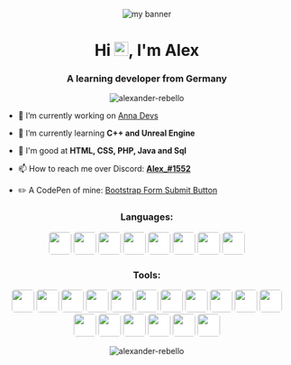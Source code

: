 <p align="center">
    <img src="https://user-images.githubusercontent.com/58736024/169617290-07e66f96-3731-4983-9457-f395dec0c986.png" alt="my banner">
</p>
<h1 align="center">Hi <img src="https://media.giphy.com/media/hvRJCLFzcasrR4ia7z/giphy.gif" width="25px">, I'm Alex</h1>
<h3 align="center">A learning developer from Germany</h3>
<p align="center"> <img src="https://komarev.com/ghpvc/?username=alexander-rebello&label=Profile%20Views&color=blue&style=for-the-badge" alt="alexander-rebello" /></p>

- 🔭 I’m currently working on [Anna Devs](https://github.com/anna-devs)

- 🌱 I’m currently learning **C++ and Unreal Engine**

- 💬 I'm good at **HTML, CSS, PHP, Java and Sql**

- 📫 How to reach me over Discord: **[Alex\_#1552](https://discord.com/users/652141098650697729)**

- ✏️ A CodePen of mine: [Bootstrap Form Submit Button](https://codepen.io/alexander_r/full/vYayYzZ)

</p>
<h3 align="center">Languages:</h3>
<p align="center">
    <img width="40px" style="background-color: #fff; border-radius: 5px;" src="https://cdn.jsdelivr.net/gh/devicons/devicon/icons/css3/css3-original.svg" />
    <img width="40px" style="background-color: #fff; border-radius: 5px;" src="https://cdn.jsdelivr.net/gh/devicons/devicon/icons/html5/html5-original.svg" />
    <img width="40px" style="background-color: #fff; border-radius: 5px;" src="https://cdn.jsdelivr.net/gh/devicons/devicon/icons/java/java-original.svg" />
    <img width="40px" style="background-color: #fff; border-radius: 5px;" src="https://cdn.jsdelivr.net/gh/devicons/devicon/icons/javascript/javascript-original.svg" />
    <img width="40px" style="background-color: #fff; border-radius: 5px;" src="https://cdn.jsdelivr.net/gh/devicons/devicon/icons/php/php-original.svg" />
    <img width="40px" style="background-color: #fff; border-radius: 5px;" src="https://cdn.jsdelivr.net/gh/devicons/devicon/icons/python/python-original.svg" />
    <img width="40px" style="background-color: #fff; border-radius: 5px;" src="https://cdn.jsdelivr.net/gh/devicons/devicon/icons/sass/sass-original.svg" />
    <img width="40px" style="background-color: #fff; border-radius: 5px;" src="https://user-images.githubusercontent.com/58736024/231146037-e1e7ae98-c1b5-4e7d-a59a-a10121d25175.svg" />
</p>

<h3 align="center">Tools:</h3>
<p align="center">
    <img width="40px" style="background-color: #fff; border-radius: 5px;" src="https://cdn.jsdelivr.net/gh/devicons/devicon/icons/androidstudio/androidstudio-original.svg" />
    <img width="40px" style="background-color: #fff; border-radius: 5px;" src="https://cdn.jsdelivr.net/gh/devicons/devicon/icons/arduino/arduino-original.svg" />
    <img width="40px" style="background-color: #fff; border-radius: 5px;" src="https://cdn.jsdelivr.net/gh/devicons/devicon/icons/apache/apache-original.svg" />
    <img width="40px" style="background-color: #fff; border-radius: 5px;" src="https://cdn.jsdelivr.net/gh/devicons/devicon/icons/bootstrap/bootstrap-original.svg" />
    <img width="40px" style="background-color: #fff; border-radius: 5px;" src="https://cdn.jsdelivr.net/gh/devicons/devicon/icons/debian/debian-original.svg" />
    <img width="40px" style="background-color: #fff; border-radius: 5px;" src="https://cdn.jsdelivr.net/gh/devicons/devicon/icons/docker/docker-original.svg" />
    <img width="40px" style="background-color: #fff; border-radius: 5px;" src="https://cdn.jsdelivr.net/gh/devicons/devicon/icons/git/git-original.svg" />
    <img width="40px" style="background-color: #fff; border-radius: 5px;" src="https://cdn.jsdelivr.net/gh/devicons/devicon/icons/gitlab/gitlab-original.svg" />
    <img width="40px" style="background-color: #fff; border-radius: 5px;" src="https://cdn.jsdelivr.net/gh/devicons/devicon/icons/linux/linux-original.svg" />
    <img width="40px" style="background-color: #fff; border-radius: 5px;" src="https://cdn.jsdelivr.net/gh/devicons/devicon/icons/mysql/mysql-original.svg" />
    <img width="40px" style="background-color: #fff; border-radius: 5px;" src="https://cdn.jsdelivr.net/gh/devicons/devicon/icons/trello/trello-plain.svg" />
    <img width="40px" style="background-color: #fff; border-radius: 5px;" src="https://cdn.jsdelivr.net/gh/devicons/devicon/icons/ubuntu/ubuntu-plain.svg" />
    <img width="40px" style="background-color: #fff; border-radius: 5px;" src="https://user-images.githubusercontent.com/58736024/231143834-68fe3511-a387-4f4b-8c21-c376df6cdd3d.svg" />
    <img width="40px" style="background-color: #fff; border-radius: 5px;" src="https://user-images.githubusercontent.com/58736024/231146044-0d597f8a-70c8-4e89-8405-586a966689e0.svg" />
    <img width="40px" style="background-color: #fff; border-radius: 5px;" src="https://cdn.jsdelivr.net/gh/devicons/devicon/icons/vscode/vscode-original.svg" />
    <img width="40px" style="background-color: #fff; border-radius: 5px;" src="https://cdn.jsdelivr.net/gh/devicons/devicon/icons/xcode/xcode-original.svg" />
    <img width="40px" style="background-color: #fff; border-radius: 5px;" src="https://cdn.jsdelivr.net/gh/devicons/devicon/icons/raspberrypi/raspberrypi-original.svg" />
</p>

<p align="center">
  <img align="center" src="https://github-readme-stats.vercel.app/api?username=alexander-rebello&show_icons=true&locale=en&theme=github_dark" alt="alexander-rebello" />
